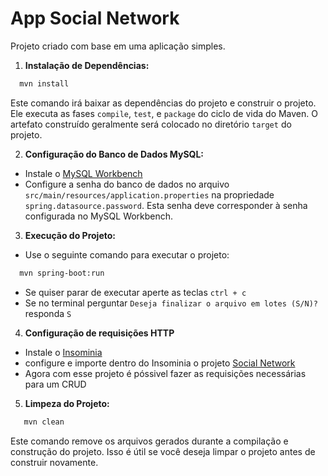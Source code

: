 # App Social Network
Projeto criado com base em uma aplicação simples.

1. **Instalação de Dependências:**

```bash
  mvn install
```

Este comando irá baixar as dependências do projeto e construir o projeto. Ele executa as fases `compile`, `test`, e `package` do ciclo de vida do Maven. O artefato construído geralmente será colocado no diretório `target` do projeto.

2. **Configuração do Banco de Dados MySQL:**

- Instale o [MySQL Workbench](https://dev.mysql.com/downloads/workbench/)
- Configure a senha do banco de dados no arquivo `src/main/resources/application.properties` na propriedade `spring.datasource.password`. Esta senha deve corresponder à senha configurada no MySQL Workbench.

3. **Execução do Projeto:**

- Use o seguinte comando para executar o projeto:

```bash
  mvn spring-boot:run
```

- Se quiser parar de executar aperte as teclas ```ctrl + c``` 
- Se no terminal perguntar ``Deseja finalizar o arquivo em lotes (S/N)?`` responda ``S``

4. **Configuração de requisições HTTP**

- Instale o [Insominia](https://insomnia.rest/)
- configure e importe dentro do Insominia o projeto [Social Network](https://drive.google.com/file/d/10EU-jg9eyf4Oz6jjWWngtYwBenC7RRZx/view?usp=drive_link)
- Agora com esse projeto é póssivel fazer as requisições necessárias para um CRUD

5. **Limpeza do Projeto:**

```bash
   mvn clean
```

Este comando remove os arquivos gerados durante a compilação e construção do projeto. Isso é útil se você deseja limpar o projeto antes de construir novamente.
